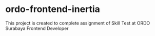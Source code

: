 # ordo-frontend-inertia

This project is created to complete assignment of Skill Test at ORDO Surabaya Frontend Developer
